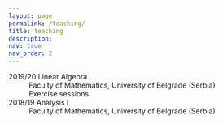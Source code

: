 ```yaml
---
layout: page
permalink: /teaching/
title: teaching
description:
nav: true
nav_order: 2
---
```


<dl>
  <dt>2019/20 Linear Algebra</dt>
  <dd>Faculty of Mathematics, University of Belgrade (Serbia)<br>Exercise sessions</dd>
  <dt>2018/19 Analysis I</dt>
  <dd>Faculty of Mathematics, University of Belgrade (Serbia)</dd>
</dl>
